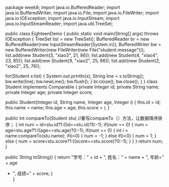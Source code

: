package week8;
import java.io.BufferedReader;
import java.io.BufferedWriter;
import java.io.File;
import java.io.FileWriter;
import java.io.IOException;
import java.io.InputStream;
import java.io.InputStreamReader;
import java.util.TreeSet;


public class EighteenDemo
{
public static void main(String[] args) throws IOException 
{
TreeSet<Student> list = new TreeSet<Student>();
BufferedReader br = new BufferedReader(new InputStreamReader(System.in));
BufferedWriter bw = new BufferedWriter(new FileWriter(new File("student.message")));
list.add(new Student(3, "xiao3", 21, 86));
list.add(new Student(4, "xiao4", 23, 85));
list.add(new Student(9, "xiao2", 25, 66));
list.add(new Student(2, "xiao2", 25, 76));


for(Student x:list)
{
System.out.println(x);
String line = x.toString();
bw.write(line);
bw.newLine();
bw.flush();
}
br.close();
bw.close();
}
}
class Student implements Comparable<Student>
{
private Integer id;
private String name;
private Integer age;
private Integer score;

public Student(Integer id, String name, Integer age, Integer i)
{
this.id = id;
this.name = name;
this.age = age;
this.score = i;
}


public int compareTo(Student stu)    //重写compareTo（）方法，让数据降序排序；
{
int num = id<stu.id?1:((id==stu.id)?0:-1);
if(num == 0)
{
num = age<stu.age?1:((age==stu.age)?0:-1);
if(num == 0)
{
int i = name.compareTo(stu.name);
if(i>0)
{ 
num = -1;
}
else if(i<0)
{
num = 1;
}
else
{
num = score<stu.score?1:((score==stu.score)?0:-1);
}
}
}
return num;
}

public String toString() 
{
return "学号：" + id + ", 姓名：" + name + ", 年龄=" + age
+ ", 成绩=" + score;
}  
}
